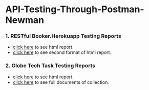# API-Testing-Through-Postman-Newman
### 1. RESTful Booker.Herokuapp Testing Reports
   - [click here](https://newman-html-report-of-api-testing.netlify.app/) to see html report.  
   - [click here](https://html-report-api-of-api-testing2nd.netlify.app/) to see second format of html report.
### 2. Globe Tech Task Testing Reports
   - [click here](https://newman-html-report-of-api-testing.netlify.app/) to see html report.  
   - [click here](https://documenter.getpostman.com/view/22934276/2s8YRdranw) to see full documents of collection.
